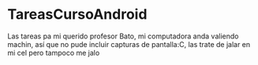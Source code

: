 # TareasCursoAndroid
Las tareas pa mi querido profesor
Bato, mi computadora anda valiendo machin, así que no pude incluir capturas de pantalla:C, las trate de jalar en mi cel pero tampoco me jalo
